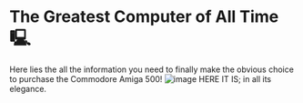 # The Greatest Computer of All Time 🖳
Here lies the all the information you need to finally make the obvious choice to purchase the Commodore Amiga 500!
![image](https://user-images.githubusercontent.com/123292262/214825664-34f7d4a5-a04b-4fd0-81eb-66cc5913fc4a.png)
HERE IT IS; in all its elegance.
